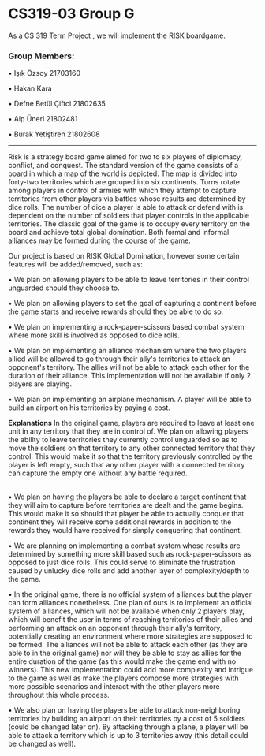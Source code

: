 # CS319-03 Group G
As a CS 319 Term Project , we will implement the RISK boardgame.

<h3>Group Members: </h3>
<p> • Işık Özsoy 21703160 </p>
<p> • Hakan Kara </p>
<p> • Defne Betül Çiftci 21802635 </p>
<p> • Alp Üneri 21802481 </p>
<p> • Burak Yetiştiren 21802608 </p>

***************************************************************************************************************************************************

Risk is a strategy board game aimed for two to six players of diplomacy, conflict, and conquest.
The standard version of the game consists of a board in which a map of the world is depicted. The
map is divided into forty-two territories which are grouped into six continents. Turns rotate among
players in control of armies with which they attempt to capture territories from other players via battles
whose results are determined by dice rolls. The number of dice a player is able to attack or defend with is
dependent on the number of soldiers that player controls in the applicable territories. The classic goal of
the game is to occupy every territory on the board and achieve total global domination. Both formal and
informal alliances may be formed during the course of the game.

<p> Our project is based on RISK Global Domination, however some certain features will be added/removed, such as: </p>
<p> • We plan on allowing players to be able to leave territories in their control unguarded should they choose to. </p>
<p> • We plan on allowing players to set the goal of capturing a continent before the game starts and receive rewards should they be able to do so. </p>
<p> • We plan on implementing a rock-paper-scissors based combat system where more skill is involved as opposed to dice rolls. </p>
<p> • We plan on implementing an alliance mechanism where the two players allied will be allowed to go through their ally's territories to attack an opponent's territory. The allies will not be able to attack each other for the duration of their alliance. This implementation will not be available if only 2 players are playing. </p>
<p> • We plan on implementing an airplane mechanism. A player will be able to build an airport on his territories by paying a cost. </p>

<b>Explanations</b>
In the original game, players are required to leave at least one unit in any territory that they are in control of. We
plan on allowing players the ability to leave territories they currently control unguarded so as to move the soldiers on 
that territory to any other connected territory that they control. This would make it so that the territory previously controlled
by the player is left empty, such that any other player with a connected territory can capture the empty one without any 
battle required.

<br>
• We plan on having the players be able to declare a target continent that they will aim to capture before territories
are dealt and the game begins. This would make it so should that player be able to actually conquer that continent they
will receive some additional rewards in addition to the rewards they would have received for simply conquering that continent.

• We are planning on implementing a combat system whose results are determined by something more skill based such as rock-paper-scissors
as opposed to just dice rolls. This could serve to eliminate the frustration caused by unlucky dice rolls and add another layer
of complexity/depth to the game.

• In the original game, there is no official system of alliances but the player can form alliances nonetheless. One plan of ours is to implement an official system of alliances, which will not be available when only 2 players play, which will benefit the user in terms of reaching territories of their allies and performing an attack on an opponent through their ally's territory, potentially creating an environment where more strategies are supposed to be formed. The alliances will not be able to attack each other (as they are able to in the original game) nor will they be able to stay as allies for the entire duration of the game (as this would make the game end with no winners). This new implementation could add more complexity and intrigue to the game as well as make the players compose more strategies with more possible scenarios and interact with the other players more throughout this whole process.

• We also plan on having the players be able to attack non-neighboring territories by building an airport on their territories by a cost of 5 soldiers (could be changed later on). By attacking through a plane, a player will be able to attack a territory which is up to 3 territories away (this detail could be changed as well).

